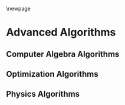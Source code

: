 \newpage

# Advanced Algorithms

## Computer Algebra Algorithms

## Optimization Algorithms

## Physics Algorithms

